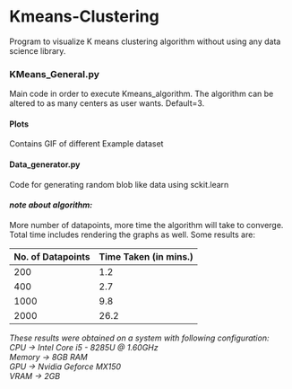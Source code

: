 # Kmeans-Clustering

Program to visualize K means clustering algorithm without using any data science library.

### KMeans_General.py
Main code in order to execute Kmeans_algorithm.
The algorithm can be altered to as many centers as user wants. Default=3.

#### Plots 
Contains GIF of different Example dataset

#### Data_generator.py
Code for generating random blob like data using sckit.learn


#### *note about algorithm:*<br/>
More number of datapoints, more time the algorithm will take to converge. Total time includes rendering the graphs as well. Some results are:

No. of Datapoints | Time Taken (in mins.)
------------------|-----------------------
200 | 1.2
400 | 2.7
1000 | 9.8
2000 | 26.2

*These results were obtained on a system with following configuration:*<br/>
_CPU    -> Intel Core i5 - 8285U @ 1.60GHz<br/>
Memory -> 8GB RAM<br/>
GPU    -> Nvidia Geforce MX150<br/>
VRAM   -> 2GB <br/>_
